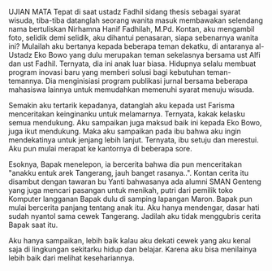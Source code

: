UJIAN MATA
Tepat di saat ustadz Fadhil sidang thesis sebagai syarat wisuda, tiba-tiba datanglah seorang wanita masuk membawakan selendang nama bertuliskan  Nirhamna Hanif Fadhilah, M.Pd. Kontan, aku mengambil foto, selidik demi selidik, aku dihantui penasaran, siapa sebenarnya wanita ini? Mulailah aku bertanya kepada beberapa teman dekatku, di antaranya al-Ustadz Eko Bowo yang dulu merupakan teman sekelasnya bersama ust Alfi dan ust Fadhil. Ternyata, dia ini anak luar biasa. Hidupnya selalu membuat program inovasi baru yang memberi solusi bagi kebutuhan teman-temannya. Dia menginisiasi program publikasi jurnal bersama beberapa mahasiswa lainnya untuk memudahkan memenuhi syarat menuju wisuda.

Semakin aku tertarik kepadanya, datanglah aku kepada ust Farisma menceritakan keinginanku untuk melamarnya. Ternyata, kakak kelasku semua mendukung. Aku sampaikan juga maksud baik ini kepada Eko Bowo, juga ikut mendukung. Maka aku sampaikan pada ibu bahwa aku ingin mendekatinya untuk jenjang lebih lanjut. Ternyata, ibu setuju dan merestui. Aku pun mulai merapat ke kantornya di beberapa sore. 

Esoknya, Bapak menelepon, ia bercerita bahwa dia pun menceritakan "anakku entuk arek Tangerang, jauh banget rasanya..". Kontan cerita itu disambut dengan tawaran bu Yanti bahwasanya ada alumni SMAN Genteng yang juga mencari pasangan untuk menikah, putri dari pemilik toko Komputer langganan Bapak dulu di samping lapangan Maron. Bapak pun mulai bercerita panjang tentang anak itu. Aku hanya mendengar, dasar hati sudah nyantol sama cewek Tangerang. Jadilah aku tidak menggubris cerita Bapak saat itu.

Aku hanya sampaikan, lebih baik kalau aku dekati cewek yang aku kenal saja di lingkungan sekitarku hidup dan belajar. Karena aku bisa menilainya lebih baik dari melihat kesehariannya. 
